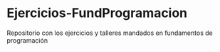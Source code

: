 # Ejercicios-FundProgramacion
Repositorio con los ejercicios y talleres mandados en fundamentos de programación
